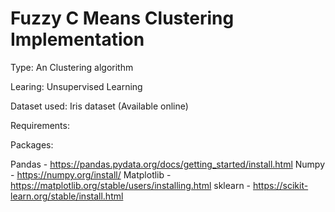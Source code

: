 # Fuzzy C Means Clustering Implementation

Type: An Clustering algorithm

Learing: Unsupervised Learning

Dataset used: Iris dataset (Available online)

Requirements:

Packages:

Pandas - https://pandas.pydata.org/docs/getting_started/install.html
Numpy - https://numpy.org/install/
Matplotlib - https://matplotlib.org/stable/users/installing.html
sklearn - https://scikit-learn.org/stable/install.html

